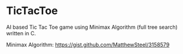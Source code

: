 # TicTacToe
AI based Tic Tac Toe game using Minimax Algorithm (full tree search) written in C.


Minimax Algorithm: https://gist.github.com/MatthewSteel/3158579
